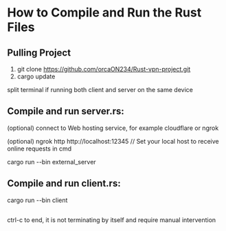 # How to Compile and Run the Rust Files

## Pulling Project
1. git clone https://github.com/orcaON234/Rust-vpn-project.git
2. cargo update 

split terminal if running both client and server on the same device
## Compile and run server.rs:
(optional) connect to Web hosting service, for example cloudflare or ngrok 

(optional) ngrok http http://localhost:12345 // Set your local host to receive online requests in cmd 

cargo run --bin external_server

## Compile and run client.rs:
cargo run --bin client

##
ctrl-c to end, it is not terminating by itself and require manual intervention
